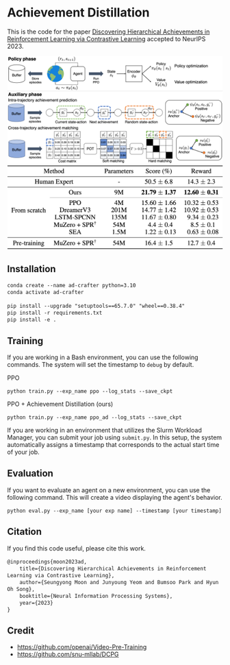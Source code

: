 # Achievement Distillation

This is the code for the paper [Discovering Hierarchical Achievements in Reinforcement Learning via Contrastive Learning](https://arxiv.org/abs/2307.03486) accepted to NeurIPS 2023.

<img src="figures/overview.png" width="800">
<img src="figures/result.png" width="600">

## Installation

```
conda create --name ad-crafter python=3.10
conda activate ad-crafter

pip install --upgrade "setuptools==65.7.0" "wheel==0.38.4"
pip install -r requirements.txt
pip install -e .
```

## Training

If you are working in a Bash environment, you can use the following commands. The system will set the timestamp to `debug` by default.

PPO
```
python train.py --exp_name ppo --log_stats --save_ckpt
```

PPO + Achievement Distillation (ours)
```
python train.py --exp_name ppo_ad --log_stats --save_ckpt
```

If you are working in an environment that utilizes the Slurm Workload Manager, you can submit your job using `submit.py`. In this setup, the system automatically assigns a timestamp that corresponds to the actual start time of your job.


## Evaluation

If you want to evaluate an agent on a new environment, you can use the following command. This will create a video displaying the agent's behavior.

```
python eval.py --exp_name [your exp name] --timestamp [your timestamp]
```

## Citation

If you find this code useful, please cite this work.

```
@inproceedings{moon2023ad,
    title={Discovering Hierarchical Achievements in Reinforcement Learning via Contrastive Learning},
    author={Seungyong Moon and Junyoung Yeom and Bumsoo Park and Hyun Oh Song},
    booktitle={Neural Information Processing Systems},
    year={2023}
}
```

## Credit
- https://github.com/openai/Video-Pre-Training
- https://github.com/snu-mllab/DCPG
